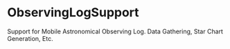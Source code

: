 ObservingLogSupport
===================

Support for Mobile Astronomical Observing Log. Data Gathering, Star Chart Generation, Etc.